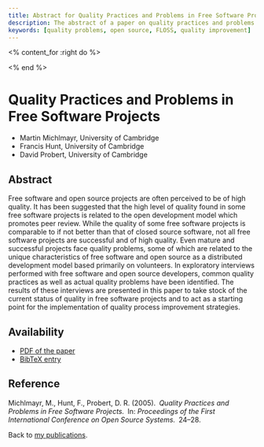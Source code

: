 ```yaml
---
title: Abstract for Quality Practices and Problems in Free Software Projects
description: The abstract of a paper on quality practices and problems in free software projects
keywords: [quality problems, open source, FLOSS, quality improvement]
---
```


<% content_for :right do %>
<script type="text/javascript"><!--
google_ad_client = "pub-1742473912427959";
/* WideSkyscaper-right */
google_ad_slot = "4331219527";
google_ad_width = 160;
google_ad_height = 600;
//-->
</script>
<script type="text/javascript"
src="http://pagead2.googlesyndication.com/pagead/show_ads.js"></script>
<% end %>

<h1>Quality Practices and Problems in Free Software Projects</h1>

<ul class = "author">
<li><span class = "author">Martin Michlmayr,</span>
    <span class = "affiliation">University of Cambridge</span></li>
<li><span class = "author">Francis Hunt,</span>
    <span class = "affiliation">University of Cambridge</span></li>
<li><span class = "author">David Probert,</span>
    <span class = "affiliation">University of Cambridge</span></li>
</ul>

<h2>Abstract</h2>

Free software and open source projects are often perceived to be of high
quality.  It has been suggested that the high level of quality found in
some free software projects is related to the open development model which
promotes peer review.  While the quality of some free software projects is
comparable to if not better than that of closed source software, not all
free software projects are successful and of high quality.  Even mature and
successful projects face quality problems, some of which are related to the
unique characteristics of free software and open source as a distributed
development model based primarily on volunteers.  In exploratory interviews
performed with free software and open source developers, common quality
practices as well as actual quality problems have been identified.  The
results of these interviews are presented in this paper to take stock of
the current status of quality in free software projects and to act as a
starting point for the implementation of quality process improvement
strategies.

<h2>Availability</h2>

<ul>

<li><a href = "../michlmayr_hunt_probert-quality_practices_problems.pdf">PDF
of the paper</a></li>

<li><a href = "../michlmayr_hunt_probert-quality_practices_problems.bib">BibTeX
entry</a></li>

</ul>

<h2>Reference</h2>

Michlmayr, M., Hunt, F., Probert, D. R. (2005).&ensp;<i>Quality Practices
and Problems in Free Software Projects.</i>&ensp;In: <i>Proceedings of the First
International Conference on Open Source Systems.</i>&ensp;24&ndash;28.

Back to <a href = "..">my publications</a>.

